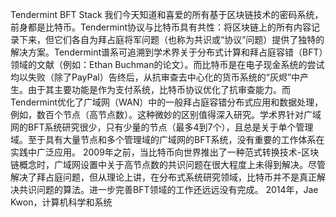 Tendermint BFT Stack
我们今天知道和喜爱的所有基于区块链技术的密码系统，前身都是比特币。Tendermint协议与比特币具有共性：将区块链上的所有内容记录下来，但它们各自为拜占庭将军问题（也称为共识或“协议”问题）提供了独特的解决方案。Tendermint谱系可追溯到学术界关于分布式计算和拜占庭容错（BFT）领域的文献（例如：Ethan Buchman的论文）。而比特币是在电子现金系统的尝试均以失败（除了PayPal）告终后，从抗审查去中心化的货币系统的“灰烬”中产生。由于其主要功能是作为支付系统，比特币协议优化了抗审查能力。而Tendermint优化了广域网（WAN）中的一般拜占庭容错分布式应用和数据处理，例如，数百个节点（高节点数）。这种微妙的区别值得深入研究。学术界针对广域网的BFT系统研究很少，只有少量的节点（最多4到7个），且总是关于单个管理域。至于具有大量节点和多个管理域的广域网的BFT系统，没有重要的工作体系在实践中广泛应用。
2009年之前，当比特币向世界推出了一种范式转换技术-区块链概念时，广域网设置中关于高节点数的共识问题在很大程度上未得到解决。尽管解决了拜占庭问题，但从理论上讲，在分布式系统研究领域，比特币并不是真正解决共识问题的算法。进一步完善BFT领域的工作还远远没有完成。 
2014年，Jae Kwon，计算机科学和系统

